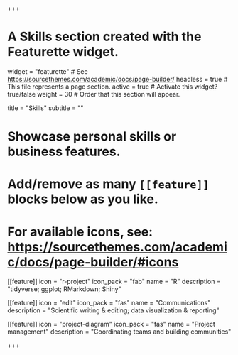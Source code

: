 +++
# A Skills section created with the Featurette widget.
widget = "featurette"  # See https://sourcethemes.com/academic/docs/page-builder/
headless = true  # This file represents a page section.
active = true  # Activate this widget? true/false
weight = 30  # Order that this section will appear.

title = "Skills"
subtitle = ""

# Showcase personal skills or business features.
# 
# Add/remove as many `[[feature]]` blocks below as you like.
# 
# For available icons, see: https://sourcethemes.com/academic/docs/page-builder/#icons

[[feature]]
  icon = "r-project"
  icon_pack = "fab"
  name = "R"
  description = "tidyverse; ggplot; RMarkdown; Shiny"
  
[[feature]]
  icon = "edit"
  icon_pack = "fas"
  name = "Communications"
  description = "Scientific writing & editing; data visualization & reporting"  
  
[[feature]]
  icon = "project-diagram"
  icon_pack = "fas"
  name = "Project management"
  description = "Coordinating teams and building communities"

+++
